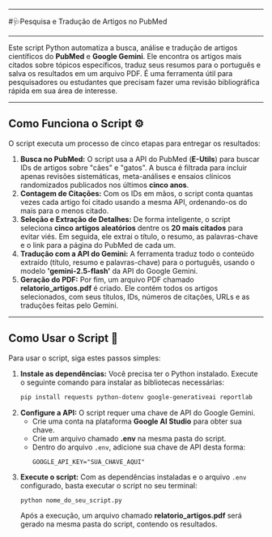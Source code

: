 -----

#🩺Pesquisa e Tradução de Artigos no PubMed

-----

Este script Python automatiza a busca, análise e tradução de artigos científicos do **PubMed** e **Google Gemini**. Ele encontra os artigos mais citados sobre tópicos específicos, traduz seus resumos para o português e salva os resultados em um arquivo PDF. É uma ferramenta útil para pesquisadores ou estudantes que precisam fazer uma revisão bibliográfica rápida em sua área de interesse.

-----

## Como Funciona o Script ⚙️

O script executa um processo de cinco etapas para entregar os resultados:

1.  **Busca no PubMed:** O script usa a API do PubMed (**E-Utils**) para buscar IDs de artigos sobre "cães" e "gatos". A busca é filtrada para incluir apenas revisões sistemáticas, meta-análises e ensaios clínicos randomizados publicados nos últimos **cinco anos**.
2.  **Contagem de Citações:** Com os IDs em mãos, o script conta quantas vezes cada artigo foi citado usando a mesma API, ordenando-os do mais para o menos citado.
3.  **Seleção e Extração de Detalhes:** De forma inteligente, o script seleciona **cinco artigos aleatórios** dentre os **20 mais citados** para evitar viés. Em seguida, ele extrai o título, o resumo, as palavras-chave e o link para a página do PubMed de cada um.
4.  **Tradução com a API do Gemini:** A ferramenta traduz todo o conteúdo extraído (título, resumo e palavras-chave) para o português, usando o modelo **'gemini-2.5-flash'** da API do Google Gemini.
5.  **Geração do PDF:** Por fim, um arquivo PDF chamado **relatorio\_artigos.pdf** é criado. Ele contém todos os artigos selecionados, com seus títulos, IDs, números de citações, URLs e as traduções feitas pelo Gemini.

-----

## Como Usar o Script 🚀

Para usar o script, siga estes passos simples:

1.  **Instale as dependências:** Você precisa ter o Python instalado. Execute o seguinte comando para instalar as bibliotecas necessárias:
    ```bash
    pip install requests python-dotenv google-generativeai reportlab
    ```
2.  **Configure a API:** O script requer uma chave de API do Google Gemini.
      * Crie uma conta na plataforma **Google AI Studio** para obter sua chave.
      * Crie um arquivo chamado **.env** na mesma pasta do script.
      * Dentro do arquivo `.env`, adicione sua chave de API desta forma:
        ```env
        GOOGLE_API_KEY="SUA_CHAVE_AQUI"
        ```
3.  **Execute o script:** Com as dependências instaladas e o arquivo `.env` configurado, basta executar o script no seu terminal:
    ```bash
    python nome_do_seu_script.py
    ```
    Após a execução, um arquivo chamado **relatorio\_artigos.pdf** será gerado na mesma pasta do script, contendo os resultados.
